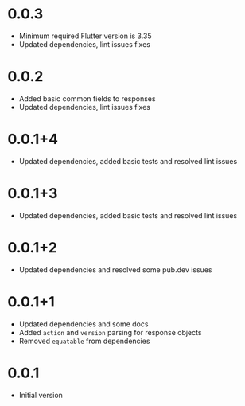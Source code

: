 # 0.0.3

- Minimum required Flutter version is 3.35
- Updated dependencies, lint issues fixes

# 0.0.2

- Added basic common fields to responses
- Updated dependencies, lint issues fixes

# 0.0.1+4

- Updated dependencies, added basic tests and resolved lint issues

# 0.0.1+3

- Updated dependencies, added basic tests and resolved lint issues

# 0.0.1+2

- Updated dependencies and resolved some pub.dev issues

# 0.0.1+1

- Updated dependencies and some docs
- Added `action` and `version` parsing for response objects
- Removed `equatable` from dependencies

# 0.0.1

- Initial version